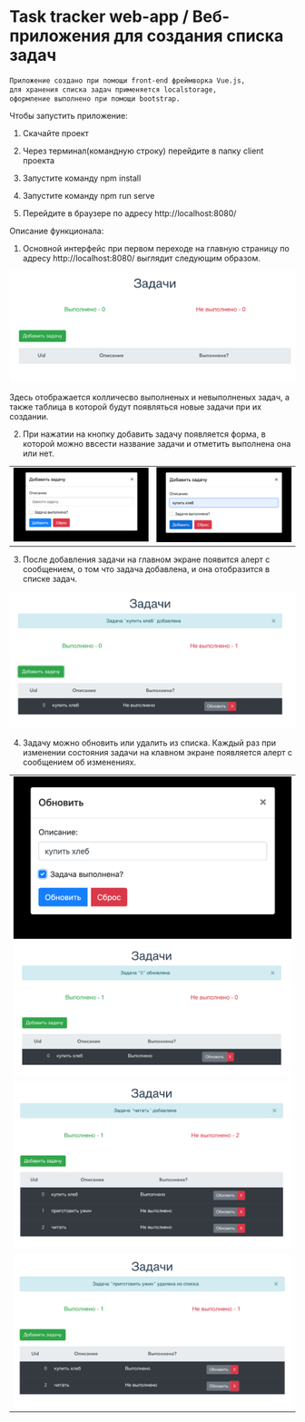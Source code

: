 # Task tracker web-app / Веб-приложения для создания списка задач

    Приложение создано при помощи front-end фреймворка Vue.js, 
    для хранения списка задач применяется localstorage, 
    оформление выполнено при помощи bootstrap.

Чтобы запустить приложение:

1. Cкачайте проект

2. Через терминал(командную строку) перейдите в папку client проекта

3. Запустите команду npm install

4. Запустите команду npm run serve

5. Перейдите в браузере по адресу http://localhost:8080/


Описание функционала:

1. Основной интерфейс при первом переходе на главную страницу по адресу http://localhost:8080/ выглядит следующим образом.

![Task tracker screenshot_1](https://github.com/AlenaPliusnina/C4.11_Practice/blob/master/screenshots/screen_1.png)

Здесь отображается колличесво выполненых и невыполненых задач, а также таблица в которой будут появляться новые задачи при их создании.

2. При нажатии на кнопку добавить задачу появляется форма, в которой можно ввсести название задачи и отметить выполнена она или нет.

|               |               |
| ------------- | ------------- | 
| ![Task tracker screenshot_1](https://github.com/AlenaPliusnina/C4.11_Practice/blob/master/screenshots/screen_2.png) | ![Task tracker screenshot_1](https://github.com/AlenaPliusnina/C4.11_Practice/blob/master/screenshots/screen_3.png) |

3. После добавления задачи на главном экране появится алерт с сообщением, о том что задача добавлена, и она отобразится в списке задач.

![Task tracker screenshot_1](https://github.com/AlenaPliusnina/C4.11_Practice/blob/master/screenshots/screen_4.png)

4. Задачу можно обновить или удалить из списка. Каждый раз при изменении состояния задачи на клавном экране появляется алерт с сообщением об изменениях.

|               |
| ------------- | 
| ![Task tracker screenshot_1](https://github.com/AlenaPliusnina/C4.11_Practice/blob/master/screenshots/screen_5.png) |
| ![Task tracker screenshot_1](https://github.com/AlenaPliusnina/C4.11_Practice/blob/master/screenshots/screen_6.png) |
| ![Task tracker screenshot_1](https://github.com/AlenaPliusnina/C4.11_Practice/blob/master/screenshots/screen_7.png) |
| ![Task tracker screenshot_1](https://github.com/AlenaPliusnina/C4.11_Practice/blob/master/screenshots/screen_8.png) |


